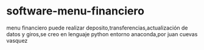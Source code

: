 # software-menu-financiero
menu financiero puede realizar deposito,transferencias,actualización de datos y giros,se creo en lenguaje python entorno anaconda,por juan cuevas vasquez
